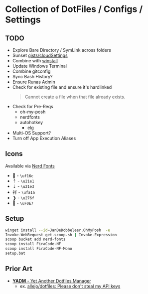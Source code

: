 # Collection of DotFiles / Configs / Settings


## TODO

* Explore Bare Directory / SymLink across folders
* Sunset [gists/cloudSettings](https://gist.github.com/KyleMit/9e22c8ecf6d7f5504edbfffe6dce6dcf)
* Combine with [winstall](https://github.com/KyleMit/winstall)
* Update Windows Terminal
* Combine gitconfig
* Sync Bash History?
* Ensure Runas Admin
* Check for existing file and ensure it's hardlinked
  > Cannot create a file when that file already exists.
* Check for Pre-Reqs
  * oh-my-posh
  * nerdfonts
  * autohotkey
    * elg
* Multi-OS Support?
* Turn off App Execution Aliases

## Icons

Available via [Nerd Fonts](https://www.nerdfonts.com/)

*  - `\uf16c`
* ⇡ - `\u21e1`
* ⇣ - `\u21e3`
* 祥 - `\ufa1a`
* ❯ - `\u276f`
*  - `\uF0E7`


## Setup

```bash
winget install --id=JanDeDobbeleer.OhMyPosh  -e
Invoke-WebRequest get.scoop.sh | Invoke-Expression
scoop bucket add nerd-fonts
scoop install FiraCode-NF
scoop install FiraCode-NF-Mono
setup.bat
```


## Prior Art

* [**YADM** - Yet Another Dotfiles Manager](https://github.com/TheLocehiliosan/yadm)
  * ex. [allejo/dotfiles: Please don't steal my API keys](https://github.com/allejo/dotfiles)

